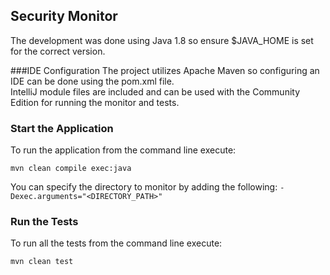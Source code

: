 ## Security Monitor

The development was done using Java 1.8 so ensure $JAVA_HOME is set for the correct version. 

###IDE Configuration
The project utilizes Apache Maven so configuring an IDE can be done using the pom.xml file.<br />
IntelliJ module files are included and can be used with the Community Edition for running the monitor and tests.

### Start the Application
To run the application from the command line execute:

```mvn clean compile exec:java```

You can specify the directory to monitor by adding the following:
```-Dexec.arguments="<DIRECTORY_PATH>"```

### Run the Tests
To run all the tests from the command line execute:

```mvn clean test```